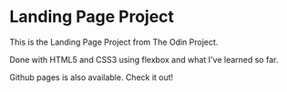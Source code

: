# Landing Page Project

This is the Landing Page Project from The Odin Project.

Done with HTML5 and CSS3 using flexbox and what I've learned so far.

Github pages is also available. Check it out!
